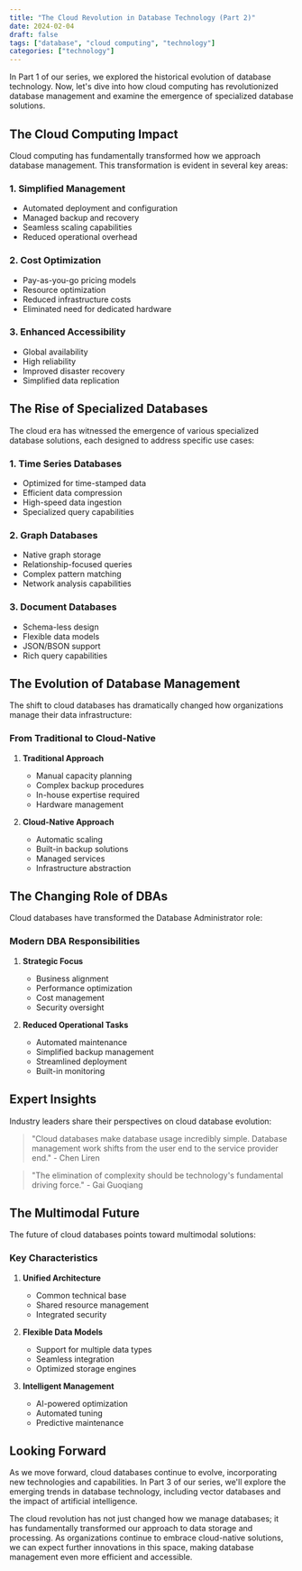```yaml
---
title: "The Cloud Revolution in Database Technology (Part 2)"
date: 2024-02-04
draft: false
tags: ["database", "cloud computing", "technology"]
categories: ["technology"]
---
```


In Part 1 of our series, we explored the historical evolution of database technology. Now, let's dive into how cloud computing has revolutionized database management and examine the emergence of specialized database solutions.

## The Cloud Computing Impact

Cloud computing has fundamentally transformed how we approach database management. This transformation is evident in several key areas:

### 1. Simplified Management
- Automated deployment and configuration
- Managed backup and recovery
- Seamless scaling capabilities
- Reduced operational overhead

### 2. Cost Optimization
- Pay-as-you-go pricing models
- Resource optimization
- Reduced infrastructure costs
- Eliminated need for dedicated hardware

### 3. Enhanced Accessibility
- Global availability
- High reliability
- Improved disaster recovery
- Simplified data replication

## The Rise of Specialized Databases

The cloud era has witnessed the emergence of various specialized database solutions, each designed to address specific use cases:

### 1. Time Series Databases
- Optimized for time-stamped data
- Efficient data compression
- High-speed data ingestion
- Specialized query capabilities

### 2. Graph Databases
- Native graph storage
- Relationship-focused queries
- Complex pattern matching
- Network analysis capabilities

### 3. Document Databases
- Schema-less design
- Flexible data models
- JSON/BSON support
- Rich query capabilities

## The Evolution of Database Management

The shift to cloud databases has dramatically changed how organizations manage their data infrastructure:

### From Traditional to Cloud-Native
1. **Traditional Approach**
   - Manual capacity planning
   - Complex backup procedures
   - In-house expertise required
   - Hardware management

2. **Cloud-Native Approach**
   - Automatic scaling
   - Built-in backup solutions
   - Managed services
   - Infrastructure abstraction

## The Changing Role of DBAs

Cloud databases have transformed the Database Administrator role:

### Modern DBA Responsibilities
1. **Strategic Focus**
   - Business alignment
   - Performance optimization
   - Cost management
   - Security oversight

2. **Reduced Operational Tasks**
   - Automated maintenance
   - Simplified backup management
   - Streamlined deployment
   - Built-in monitoring

## Expert Insights

Industry leaders share their perspectives on cloud database evolution:

> "Cloud databases make database usage incredibly simple. Database management work shifts from the user end to the service provider end." - Chen Liren

> "The elimination of complexity should be technology's fundamental driving force." - Gai Guoqiang

## The Multimodal Future

The future of cloud databases points toward multimodal solutions:

### Key Characteristics
1. **Unified Architecture**
   - Common technical base
   - Shared resource management
   - Integrated security

2. **Flexible Data Models**
   - Support for multiple data types
   - Seamless integration
   - Optimized storage engines

3. **Intelligent Management**
   - AI-powered optimization
   - Automated tuning
   - Predictive maintenance

## Looking Forward

As we move forward, cloud databases continue to evolve, incorporating new technologies and capabilities. In Part 3 of our series, we'll explore the emerging trends in database technology, including vector databases and the impact of artificial intelligence.

The cloud revolution has not just changed how we manage databases; it has fundamentally transformed our approach to data storage and processing. As organizations continue to embrace cloud-native solutions, we can expect further innovations in this space, making database management even more efficient and accessible.
